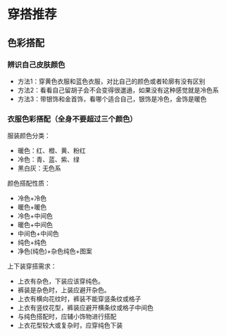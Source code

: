 # 穿搭推荐

## 色彩搭配

### 辨识自己皮肤颜色

*  方法1：穿黄色衣服和蓝色衣服，对比自己的颜色或者轮廓有没有区别
* 方法2：看看自己留胡子会不会变得很邋遢，如果没有这种感觉就是冷色系
* 方法3：带银饰和金首饰，看哪个适合自己，银饰是冷色，金饰是暖色

### 衣服色彩搭配（全身不要超过三个颜色）

服装颜色分类：

* 暖色：红、橙、黄、粉红
* 冷色：青、蓝、紫、绿
* 黑白灰：无色系

颜色搭配性质：

* 冷色+冷色
* 暖色+暖色
* 冷色+中间色
* 暖色+中间色
* 中间色+中间色
* 纯色+纯色
* 净色(纯色)+杂色纯色+图案

上下装穿搭需求：

* 上衣有杂色，下装应该穿纯色。
* 裤装是杂色时，上装应避开杂色。
* 上衣有横向花纹时，裤装不能穿竖条纹或格子
* 上衣有竖纹花型，裤装应避开横条纹或格子中间色
* 与纯色搭配时，应辅小饰物进行搭配
* 上衣花型较大或复杂时，应穿纯色下装